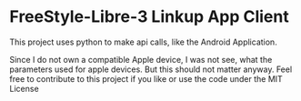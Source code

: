 # FreeStyle-Libre-3 Linkup App Client
This project uses python to make api calls, like the Android Application.

Since I do not own a compatible Apple device, I was not see, what the parameters used for apple devices. But this should not matter anyway.
Feel free to contribute to this project if you like or use the code under the MIT License

